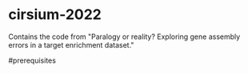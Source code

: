 # cirsium-2022
Contains the code from "Paralogy or reality? Exploring gene assembly errors in a target enrichment dataset."

#prerequisites
